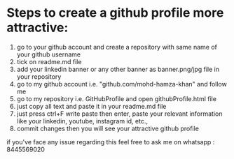 # Steps to create a github profile more attractive:
1. go to your github account and create a repository with same name of your github username 
2. tick on readme.md file
3. add your linkedin banner or any other banner as banner.png/jpg file in your repository
4. go to my github account i.e. "github.com/mohd-hamza-khan" and follow me
5. go to my repository i.e. GitHubProfile and open githubProfile.html file
6. just copy all text and paste it in your readme.md file
7. just press ctrl+F write paste then enter, paste your relevant information like your linkedin, youtube, instagram id, etc.,  
8. commit changes then you will see your attractive github profile


if you've face any issue regarding this feel free to ask me on whatsapp : 8445569020
